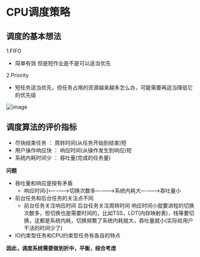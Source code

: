 # CPU调度策略  


## 调度的基本想法  

1.FIFO  
* 简单有效   但是短作业是不是可以适当优先

2.Priority  

* 短任务适当优先，但任务占用的资源越来越多怎么办，可能需要再适当降低它的优先级

![image](https://user-images.githubusercontent.com/58176267/158096929-0810ffee-f66e-4676-86ec-24e107947e0c.png)


## 调度算法的评价指标  

* 尽快结束任务 ： 周转时间(从任务开始到结束)短
* 用户操作响应快 ： 响应时间(从操作发生到响应)短  
* 系统内耗时间少 ： 吞吐量(完成的任务量)  

**问题**  

* 吞吐量和响应是按有矛盾  
  * 响应时间小————>切换次数多————>系统内耗大————>吞吐量小  
* 前台任务和后台任务的关注点不同  
  * 前台任务关注响应时间  后台任务关注周转时间    响应时间小就要进程的切换次数多，但切换也是需要时间的，比如TSS，LDT(内存映射表)，栈等要切换，这都是系统内耗，切换频繁了系统内耗就大，吞吐量就小(实际给用户干活的时间少了)  
* IO约束型任务和CPU约束型任务有各自的特点  

**因此，调度系统需要做到折中，平衡，综合考虑**  

